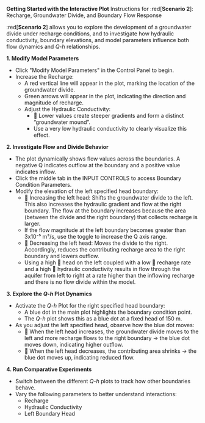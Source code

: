**Getting Started with the Interactive Plot** Instructions for :red[**Scenario 2**]: Recharge, Groundwater Divide, and Boundary Flow Response

:red[**Scenario 2**] allows you to explore the development of a groundwater divide under recharge conditions, and to investigate how hydraulic conductivity, boundary elevations, and model parameters influence both flow dynamics and _Q_-_h_ relationships.

**1. Modify Model Parameters**
- Click "Modify Model Parameters" in the Control Panel to begin.
- Increase the Recharge:
  - A red vertical line will appear in the plot, marking the location of the groundwater divide.
  - Green arrows will appear in the plot, indicating the direction and magnitude of recharge.
  - Adjust the Hydraulic Conductivity:
    - 🔽 Lower values create steeper gradients and form a distinct “groundwater mound”.
    - Use a very low hydraulic conductivity to clearly visualize this effect.

**2. Investigate Flow and Divide Behavior**
- The plot dynamically shows flow values across the boundaries. A negative Q indicates outflow at the boundary and a positive value indicates inflow.
- Click the middle tab in the INPUT CONTROLS to access Boundary Condition Parameters.
- Modify the elevation of the left specified head boundary:
  - 🔼 Increasing the left head: Shifts the groundwater divide to the left. This also increases the hydraulic gradient and flow at the right boundary. The flow at the boundary increases because the area (between the divide and the right boundary) that collects recharge is larger. 
  - If the flow magnitude at the left boundary becomes greater than 3x10⁻⁵ m³/s, use the toggle to increase the Q axis range.
  - 🔽 Decreasing the left head: Moves the divide to the right. Accordingly, reduces the contributing recharge area to the right boundary and lowers outflow.
  - Using a high 🔼 head on the left coupled with a low 🔽 recharge rate and a high 🔼 hydraulic conductivity results in flow through the aquifer from left to right at a rate higher than the inflowing recharge and there is no flow divide within the model.

**3. Explore the _Q_-_h_ Plot Dynamics**
- Activate the _Q_-_h_ Plot for the right specified head boundary:
  - A blue dot in the main plot highlights the boundary condition point.
  - The _Q_-_h_ plot shows this as a blue dot at a fixed head of 150 m.
- As you adjust the left specified head, observe how the blue dot moves:
  - 🔼 When the left head increases, the groundwater divide moves to the left and more recharge flows to the right boundary → the blue dot moves down, indicating higher outflow.
  - 🔽 When the left head decreases, the contributing area shrinks → the blue dot moves up, indicating reduced flow.

**4. Run Comparative Experiments**
- Switch between the different _Q_-_h_ plots to track how other boundaries behave.
- Vary the following parameters to better understand interactions:
  - Recharge
  - Hydraulic Conductivity
  - Left Boundary Head